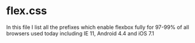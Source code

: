 # flex.css
In this file I list all the prefixes which enable flexbox fully for 97-99% of all browsers used today including IE 11, Android 4.4 and iOS 7.1 
